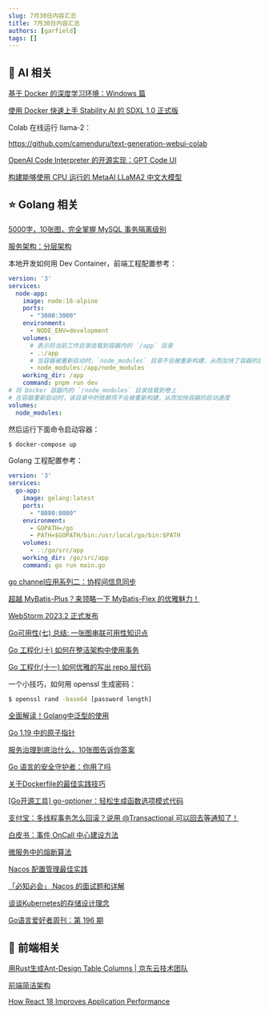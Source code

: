 ```yaml
---
slug: 7月30日内容汇总
title: 7月30日内容汇总
authors: [garfield]
tags: []
---
```


## 🌟 AI 相关

[基于 Docker 的深度学习环境：Windows 篇](https://mp.weixin.qq.com/s/U15ur0zaUaXybc_zacg78g)

[使用 Docker 快速上手 Stability AI 的 SDXL 1.0 正式版](https://mp.weixin.qq.com/s/0KeNTsbsciOQCflu-yVuvg)

Colab 在线运行 llama-2：

https://github.com/camenduru/text-generation-webui-colab

[OpenAI Code Interpreter 的开源实现：GPT Code UI](https://mp.weixin.qq.com/s/6EfShSyYfPzSAnNg4duQFw)

[构建能够使用 CPU 运行的 MetaAI LLaMA2 中文大模型](https://mp.weixin.qq.com/s/1ceo6oxBGjhvGwdU4qJRdQ)

## ⭐️ Golang 相关

[5000字，10张图，完全掌握 MySQL 事务隔离级别](https://mp.weixin.qq.com/s/Wln851vw5eqYVRGz23zcjQ)

[服务架构：分层架构](https://mp.weixin.qq.com/s/CUCHUQa6lYuPhvEALdIQQg)

本地开发如何用 Dev Container，前端工程配置参考：

```yml
version: '3'
services:
  node-app:
    image: node:18-alpine
    ports:
      - "3000:3000"
    environment:
      - NODE_ENV=development
    volumes:
      # 表示将当前工作目录挂载到容器内的 `/app` 目录
      - .:/app
      # 当容器被重新启动时，`node_modules` 目录不会被重新构建，从而加快了容器的启动速度。
      - node_modules:/app/node_modules
    working_dir: /app
    command: pnpm run dev
# 将 Docker 容器内的 `/node_modules` 目录挂载到卷上
# 在容器重新启动时，该目录中的依赖项不会被重新构建，从而加快容器的启动速度
volumes:
  node_modules:
```

然后运行下面命令启动容器：

```bash
$ docker-compose up
```

Golang 工程配置参考：

```yml
version: '3'
services:
  go-app:
    image: golang:latest
    ports:
      - "8080:8080"
    environment:
      - GOPATH=/go
      - PATH=$GOPATH/bin:/usr/local/go/bin:$PATH
    volumes:
      - .:/go/src/app
    working_dir: /go/src/app
    command: go run main.go
```

[go channel应用系列二：协程间信息同步](https://mp.weixin.qq.com/s/ibBh9hCIXlINBh4UvH-RvA)

[超越 MyBatis-Plus？来领略一下 MyBatis-Flex 的优雅魅力！](https://mp.weixin.qq.com/s/cxRcRFgKMWs9MXmo0Lbw-A)

[WebStorm 2023.2 正式发布](https://mp.weixin.qq.com/s/BP7IdAEkoCuvUf8dmVf-uw)

[Go可用性(七) 总结: 一张图串联可用性知识点](https://mp.weixin.qq.com/s/OXopl6FpwtE6P-k0GEP9qA)

[Go 工程化(十) 如何在整洁架构中使用事务](https://mp.weixin.qq.com/s/MSwUlVGPDRBjdR-xh5cNfA)

[Go 工程化(十一) 如何优雅的写出 repo 层代码](https://mp.weixin.qq.com/s/pb0P_y34N3uOhMu0SDqC2A)

一个小技巧，如何用 openssl 生成密码：

```bash
$ openssl rand -base64 [password length]
```

[全面解读！Golang中泛型的使用](https://mp.weixin.qq.com/s/QBZ1dp0XIqMo24vVFYf1fA)

[Go 1.19 中的原子指针](https://mp.weixin.qq.com/s/EGMKbpPxrtO1HToYVOYwzw)

[服务治理到底治什么，10张图告诉你答案](https://mp.weixin.qq.com/s/iwUYtS_oRcNf3QMiowUYuw)

[Go 语言的安全守护者：你用了吗](https://mp.weixin.qq.com/s/MLO7vTLOM-h9v-CgYpmqwg)

[关于Dockerfile的最佳实践技巧](https://mp.weixin.qq.com/s/VxkHe3GI8Z-NqjDDdGuzWg)

[\[Go开源工具\] go-optioner：轻松生成函数选项模式代码](https://mp.weixin.qq.com/s/_enXW8Pk4okosAgDo_aYSw)

[支付宝：多线程事务怎么回滚？说用 @Transactional 可以回去等通知了！](https://mp.weixin.qq.com/s/3aGmM5gkEP-VqX-ejYJLBg)

[白皮书：事件 OnCall 中心建设方法](https://mp.weixin.qq.com/s/imIgUQDyLhPK7oHmP0L_Ig)

[微服务中的熔断算法](https://mp.weixin.qq.com/s/TMgMzLrlpI_nx8OzAw8O9w)

[Nacos 配置管理最佳实践](https://mp.weixin.qq.com/s/SRWjgZOwuANJ0KQbJzuhlw)

[「必知必会」 Nacos 的面试题和详解](https://mp.weixin.qq.com/s/C_KpYoul8ko5yrVLMe_uQg)

[谈谈Kubernetes的存储设计理念](https://mp.weixin.qq.com/s/N4XrXqpTYqiy0YAW6zSsbQ)

[Go语言爱好者周刊：第 196 期](https://mp.weixin.qq.com/s/X_Z3YIL_iqwkg2ZKYKkT1g)

## 📒 前端相关

[用Rust生成Ant-Design Table Columns | 京东云技术团队](https://juejin.cn/post/7260144602472382519)

[前端简洁架构](https://mp.weixin.qq.com/s/M87FLnkeF0aYeYlz0jDYxA)

[How React 18 Improves Application Performance](https://vercel.com/blog/how-react-18-improves-application-performance)
